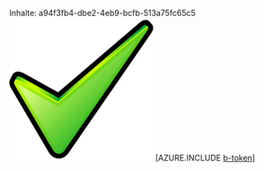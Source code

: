 Inhalte: a94f3fb4-dbe2-4eb9-bcfb-513a75fc65c5![Bild](152e7523-5bc2-4471-a639-8f5f36f93cc2.png)
[AZURE.INCLUDE [b-token](58f46ff0-6677-4ee4-bdf0-f95cc0fa968e.md)]
